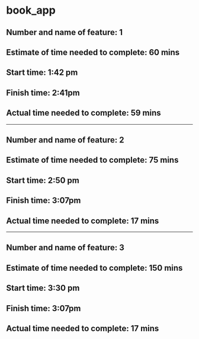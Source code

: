 # book_app

## Number and name of feature: 1

## Estimate of time needed to complete: 60 mins
## Start time: 1:42 pm

## Finish time: 2:41pm

## Actual time needed to complete: 59 mins

----------------------------------------------------------------------------------------------------------------------

## Number and name of feature: 2

## Estimate of time needed to complete: 75 mins
## Start time: 2:50 pm

## Finish time: 3:07pm

## Actual time needed to complete: 17 mins
----------------------------------------------------------------------------------------------------------------------
## Number and name of feature: 3

## Estimate of time needed to complete: 150 mins
## Start time: 3:30 pm

## Finish time: 3:07pm

## Actual time needed to complete: 17 mins